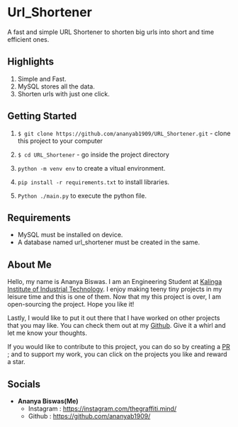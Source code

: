 # Url_Shortener
A fast and simple URL Shortener to shorten big urls into short and time efficient ones. 

## Highlights
1. Simple and Fast.
2. MySQL stores all the data.
3. Shorten urls with just one click.


## Getting Started
1. `$ git clone https://github.com/ananyab1909/URL_Shortener.git` - clone this project to your computer
2. `$ cd URL_Shortener` - go inside the project directory

3. `python -m venv env` to create a vitual environment.    
4. `pip install -r requirements.txt` to install libraries.
5. `Python ./main.py` to execute the python file.


## Requirements
- MySQL must be installed on device.
- A database named url_shortener must be created in the same.

## About Me
Hello, my name is Ananya Biswas. I am an Engineering Student at [Kalinga Institute of Industrial Technology](https://kiit.ac.in/). I enjoy making teeny tiny projects in
my leisure time and this is one of them. Now that my this project is over, I am open-sourcing the project. Hope you like it!

Lastly, I would like to put it out there that I have worked on other projects that you may like. You can check them out at my [Github](https://github.com/ananyab1909/). Give it a whirl and let me know your thoughts.

If you would like to contribute to this project, you can do so by creating a [PR](https://help.github.com/articles/about-pull-requests/) ; and to support my work, you can click on the projects you like and reward a star.

## Socials

- __Ananya Biswas(Me)__
    - Instagram : https://instagram.com/thegraffiti.mind/
    - Github : https://github.com/ananyab1909/
